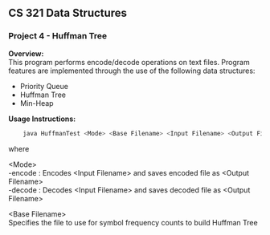 ## CS 321 Data Structures

### Project 4 - Huffman Tree 

**Overview:**  
This program performs encode/decode operations on text files. Program features are implemented through the use of the following data structures:  
- Priority Queue
- Huffman Tree
- Min-Heap

**Usage Instructions:**  
```bash
	java HuffmanTest <Mode> <Base Filename> <Input Filename> <Output Filename>
```
where  

\<Mode\>  
-encode : Encodes \<Input Filename\> and saves encoded file as \<Output Filename\>  
-decode : Decodes \<Input Filename\> and saves decoded file as \<Output Filename\>  

\<Base Filename\>  
Specifies the file to use for symbol frequency counts to build Huffman Tree
